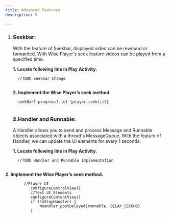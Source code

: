 ```yaml
---
title: Advanced Features
description: 5

---
```


1. ### Seekbar:

    With the feature of Seekbar, displayed video can be rewound or forwarded. With Wise Player's seek feature videos can be played from a specified time.

   **1. Locate following line in Play Activity.**

   <pre><div id="copy-button33" class="copy-btn" title="Copy" onclick="copyCode(this.id)"></div><code>  //TODO Seekbar Change
   <span class="pln">
   </span></code></pre>

   **2. Implement the Wise Player’s seek method.**

   <pre><div id="copy-button34" class="copy-btn" title="Copy" onclick="copyCode(this.id)"></div><code>  seekBar?.progress?.let {player.seek(it)}
   <span class="pln">
   </span></code></pre>

   ### 2.Handler and Runnable:

   A Handler allows you to send and process Message and Runnable objects
   associated with a thread's MessageQueue. With the feature of Handler, we
   can update the UI elements for every 1 seconds.

   **1. Locate following line in Play Activity.**

   <pre><div id="copy-button35" class="copy-btn" title="Copy" onclick="copyCode(this.id)"></div><code>  //TODO Handler and Runnable Implementation
   <span class="pln">
   </span></code></pre>
**2. Implement the Wise Player’s seek method.**
   
<pre><div id="copy-button36" class="copy-btn" title="Copy" onclick="copyCode(this.id)"></div><code>        //Player UI
           configureControlView()
           //Text UI Elements 
           configureContentView()
           if (!mStopHandler) {
               mHandler.postDelayed(runnable, DELAY_SECOND)
           }
           <span class="pln">
   </span></code></pre>
   
